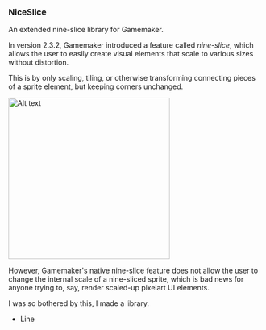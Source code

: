 ### NiceSlice
An extended nine-slice library for Gamemaker.

In version 2.3.2, Gamemaker introduced a feature called *nine-slice*,
which allows the user to easily create visual elements that scale to various sizes without distortion.

This is by only scaling, tiling, or otherwise transforming connecting pieces of a sprite element, but keeping corners unchanged.

<img
  src="https://i.imgur.com/DKphaUv.png"
  alt="Alt text"
  title="Optional title"
  style="display: inline-block; margin: 0 auto; width: 320px">
  
 However, Gamemaker's native nine-slice feature does not allow the user to change the internal scale of a nine-sliced sprite,
 which is bad news for anyone trying to, say, render scaled-up pixelart UI elements.
 
 I was so bothered by this, I made a library.
 
 - Line

